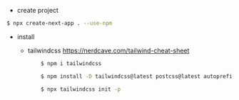 
* create project
```bash
$ npx create-next-app . --use-npm
```

* install
  * tailwindcss
    https://nerdcave.com/tailwind-cheat-sheet
    
    ```bash
        $ npm i tailwindcss

        $ npm install -D tailwindcss@latest postcss@latest autoprefixer@latest

        $ npx tailwindcss init -p
    ```